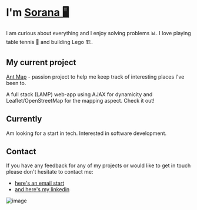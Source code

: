 # I'm [Sorana 🖥️](https://soranaioanamarin.com/)

I am curious about everything and I enjoy solving problems 📊. 
I love playing table tennis 🏓 and building Lego 🏗️.

## My current project
[Ant Map](https://antmap.online) - passion project to help me keep track of interesting places I've been to. 

A full stack (LAMP) web-app using AJAX for dynamicity and Leaflet/OpenStreetMap for the mapping aspect.
Check it out!

## Currently
Am looking for a start in tech. Interested in software development.

## Contact
If you have any feedback for any of my projects or would like to get in touch please don't hesitate to contact me:
* [here's an email start](mailto:simcoding@gmail.com)
* [and here's my linkedin](https://www.linkedin.com/in/simcoding/)

![image](https://user-images.githubusercontent.com/57096435/156322970-c204a2dd-4d9b-40df-b91c-f5eaf7c6ba9c.png)
